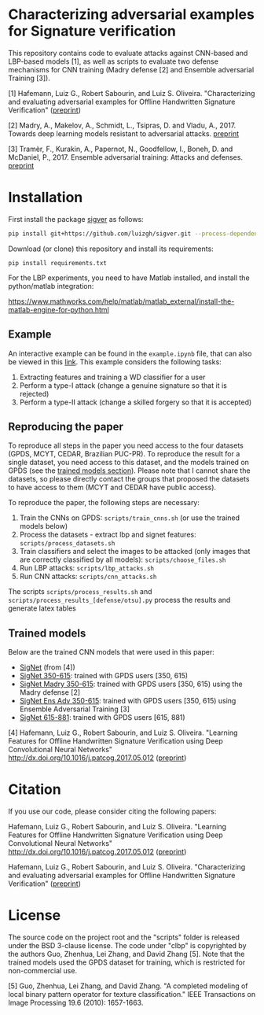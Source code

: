 # Characterizing adversarial examples for Signature verification

This repository contains code to evaluate attacks against CNN-based and 
LBP-based models [1], as well as scripts to evaluate
two defense mechanisms for CNN training (Madry defense [2] and Ensemble adversarial Training [3]). 

[1] Hafemann, Luiz G., Robert Sabourin, and Luiz S. Oliveira. "Characterizing and evaluating adversarial examples for Offline Handwritten Signature Verification" ([preprint](https://arxiv.org/abs/1901.03398))
 
[2] Madry, A., Makelov, A., Schmidt, L., Tsipras, D. and Vladu, A., 2017. Towards deep learning models resistant to adversarial attacks. [preprint](https://arxiv.org/abs/1706.06083)

[3] Tramèr, F., Kurakin, A., Papernot, N., Goodfellow, I., Boneh, D. and McDaniel, P., 2017. Ensemble adversarial training: Attacks and defenses. [preprint](https://arxiv.org/abs/1705.07204)

Installation
============

First install the package [sigver](https://github.com/luizgh/sigver) as follows:
```bash
pip install git+https://github.com/luizgh/sigver.git --process-dependency-links
```

Download (or clone) this repository and install its requirements: 
```
pip install requirements.txt
```

For the LBP experiments, you need to have Matlab installed, and install the python/matlab integration:

https://www.mathworks.com/help/matlab/matlab_external/install-the-matlab-engine-for-python.html

## Example 

An interactive example can be found in the ```example.ipynb``` file, that can also be viewed in this [link](https://nbviewer.jupyter.org/github/luizgh/adversarial_signatures/blob/master/example.ipynb). This example considers the following tasks:

1. Extracting features and training a WD classifier for a user
2. Perform a type-I attack (change a genuine signature so that it is rejected)
3. Perform a type-II attack (change a skilled forgery so that it is accepted)


## Reproducing the paper

To reproduce all steps in the paper you need access to the four datasets (GPDS, MCYT, CEDAR, Brazilian PUC-PR). 
To reproduce the result for a single dataset, you need access to this dataset, and the models 
trained on GPDS (see the [trained models section](#Trained-models)). Please note that I cannot share the datasets, so please directly 
contact the groups that proposed the datasets to have access to them (MCYT and CEDAR have public access).

To reproduce the paper, the following steps are necessary:

1. Train the CNNs on GPDS: ```scripts/train_cnns.sh``` (or use the trained models below)
2. Process the datasets - extract lbp and signet features: ```scripts/process_datasets.sh```
3. Train classifiers and select the images to be attacked (only images that are correctly classified by all models): ```scripts/choose_files.sh```
4. Run LBP attacks: ```scripts/lbp_attacks.sh```
5. Run CNN attacks: ```scripts/cnn_attacks.sh```

The scripts ```scripts/process_results.sh``` and ```scripts/process_results_[defense/otsu].py``` process the results and generate latex tables  


## Trained models

Below are the trained CNN models that were used in this paper:

* [SigNet](https://storage.googleapis.com/luizgh-datasets/pytorch_models/signet.pth) (from [4])
* [SigNet 350-615](https://storage.googleapis.com/luizgh-datasets/pytorch_models/signet_350_615.pth): trained with GPDS users [350, 615)
* [SigNet Madry 350-615](https://storage.googleapis.com/luizgh-datasets/pytorch_models/signet_350_615_madry_norm_2.pth): trained with GPDS users [350, 615) using the Madry defense [2]
* [SigNet Ens Adv 350-615](https://storage.googleapis.com/luizgh-datasets/pytorch_models/signet_350_615_ensadv_norm5.pth): trained with GPDS users [350, 615) using Ensemble Adversarial Training [3]
* [SigNet 615-881](https://storage.googleapis.com/luizgh-datasets/pytorch_models/signet_615_881.pth): trained with GPDS users [615, 881)

[4] Hafemann, Luiz G., Robert Sabourin, and Luiz S. Oliveira. "Learning Features for Offline Handwritten Signature Verification using Deep Convolutional Neural Networks" http://dx.doi.org/10.1016/j.patcog.2017.05.012 ([preprint](https://arxiv.org/abs/1705.05787))

# Citation

If you use our code, please consider citing the following papers:

Hafemann, Luiz G., Robert Sabourin, and Luiz S. Oliveira. "Learning Features for Offline Handwritten Signature Verification using Deep Convolutional Neural Networks" http://dx.doi.org/10.1016/j.patcog.2017.05.012 ([preprint](https://arxiv.org/abs/1705.05787))

Hafemann, Luiz G., Robert Sabourin, and Luiz S. Oliveira. "Characterizing and evaluating adversarial examples for Offline Handwritten Signature Verification" ([preprint](https://arxiv.org/abs/1901.03398))


# License

The source code on the project root and the "scripts" folder is released under the BSD 3-clause license.
The code under "clbp" is copyrighted by the authors Guo, Zhenhua, Lei Zhang, and David Zhang [5]. 
Note that the trained models used the GPDS dataset for training, which is restricted for non-commercial use.  


[5] Guo, Zhenhua, Lei Zhang, and David Zhang. "A completed modeling of local binary pattern operator for texture classification." 
IEEE Transactions on Image Processing 19.6 (2010): 1657-1663.